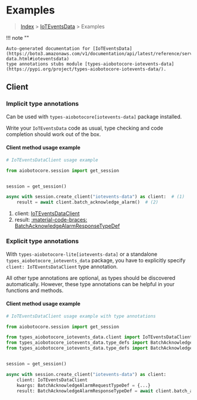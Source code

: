 # Examples

> [Index](../README.md) > [IoTEventsData](./README.md) > Examples

!!! note ""

    Auto-generated documentation for [IoTEventsData](https://boto3.amazonaws.com/v1/documentation/api/latest/reference/services/iotevents-data.html#ioteventsdata)
    type annotations stubs module [types-aiobotocore-iotevents-data](https://pypi.org/project/types-aiobotocore-iotevents-data/).

## Client

### Implicit type annotations

Can be used with `types-aiobotocore[iotevents-data]` package installed.

Write your `IoTEventsData` code as usual,
type checking and code completion should work out of the box.



#### Client method usage example

```python
# IoTEventsDataClient usage example

from aiobotocore.session import get_session


session = get_session()

async with session.create_client("iotevents-data") as client:  # (1)
    result = await client.batch_acknowledge_alarm()  # (2)
```

1. client: [IoTEventsDataClient](./client.md)
2. result: [:material-code-braces: BatchAcknowledgeAlarmResponseTypeDef](./type_defs.md#batchacknowledgealarmresponsetypedef)






### Explicit type annotations

With `types-aiobotocore-lite[iotevents-data]`
or a standalone `types_aiobotocore_iotevents_data` package, you have to explicitly specify
`client: IoTEventsDataClient` type annotation.

All other type annotations are optional, as types should be discovered automatically.
However, these type annotations can be helpful in your functions and methods.


#### Client method usage example

```python
# IoTEventsDataClient usage example with type annotations

from aiobotocore.session import get_session

from types_aiobotocore_iotevents_data.client import IoTEventsDataClient
from types_aiobotocore_iotevents_data.type_defs import BatchAcknowledgeAlarmResponseTypeDef
from types_aiobotocore_iotevents_data.type_defs import BatchAcknowledgeAlarmRequestTypeDef


session = get_session()

async with session.create_client("iotevents-data") as client:
    client: IoTEventsDataClient
    kwargs: BatchAcknowledgeAlarmRequestTypeDef = {...}
    result: BatchAcknowledgeAlarmResponseTypeDef = await client.batch_acknowledge_alarm(**kwargs)
```




